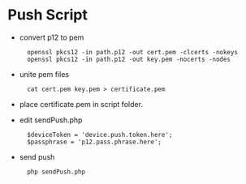 Push Script
====

* convert p12 to pem

        openssl pkcs12 -in path.p12 -out cert.pem -clcerts -nokeys
        openssl pkcs12 -in path.p12 -out key.pem -nocerts -nodes

* unite pem files

        cat cert.pem key.pem > certificate.pem

* place certificate.pem in script folder.

* edit sendPush.php

        $deviceToken = 'device.push.token.here';
        $passphrase = 'p12.pass.phrase.here';

* send push
        
        php sendPush.php
